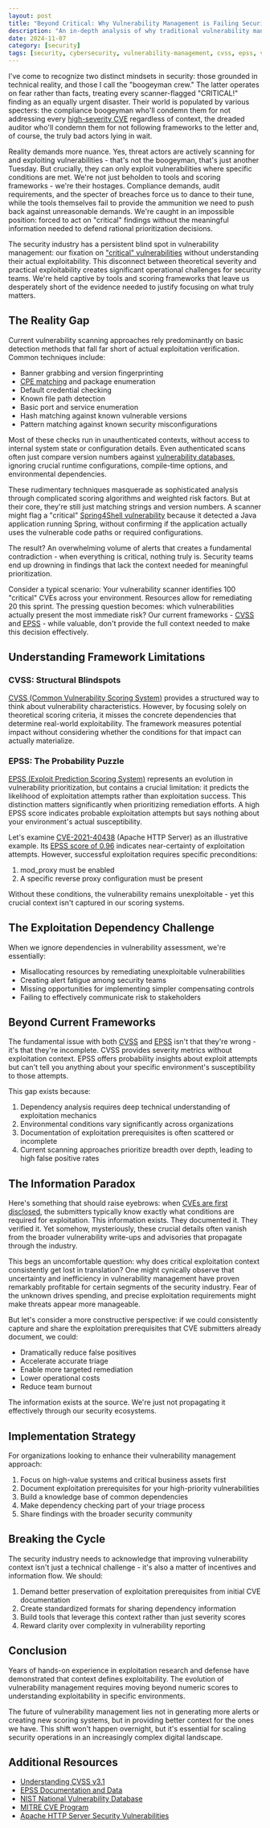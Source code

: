 ```yaml
---
layout: post
title: "Beyond Critical: Why Vulnerability Management is Failing Security Teams"
description: "An in-depth analysis of why traditional vulnerability management approaches focusing on CVSS and EPSS scores fail to address real-world exploitation requirements"
date: 2024-11-07
category: [security]
tags: [security, cybersecurity, vulnerability-management, cvss, epss, vulnerability-scanning, bugbounty, threat-modeling, risk-assessment]
---
```


I've come to recognize two distinct mindsets in security: those grounded in technical reality, and those I call the "boogeyman crew." The latter operates on fear rather than facts, treating every scanner-flagged "CRITICAL!" finding as an equally urgent disaster. Their world is populated by various specters: the compliance boogeyman who'll condemn them for not addressing every [high-severity CVE](https://nvd.nist.gov/vuln-metrics/cvss) regardless of context, the dreaded auditor who'll condemn them for not following frameworks to the letter and, of course, the truly bad actors lying in wait.

Reality demands more nuance. Yes, threat actors are actively scanning for and exploiting vulnerabilities - that's not the boogeyman, that's just another Tuesday. But crucially, they can only exploit vulnerabilities where specific conditions are met. We're not just beholden to tools and scoring frameworks - we're their hostages. Compliance demands, audit requirements, and the specter of breaches force us to dance to their tune, while the tools themselves fail to provide the ammunition we need to push back against unreasonable demands. We're caught in an impossible position: forced to act on "critical" findings without the meaningful information needed to defend rational prioritization decisions.

The security industry has a persistent blind spot in vulnerability management: our fixation on ["critical" vulnerabilities](https://www.first.org/cvss/user-guide) without understanding their actual exploitability. This disconnect between theoretical severity and practical exploitability creates significant operational challenges for security teams. We're held captive by tools and scoring frameworks that leave us desperately short of the evidence needed to justify focusing on what truly matters.

## The Reality Gap

Current vulnerability scanning approaches rely predominantly on basic detection methods that fall far short of actual exploitation verification. Common techniques include:

- Banner grabbing and version fingerprinting
- [CPE matching](https://nvd.nist.gov/products/cpe) and package enumeration
- Default credential checking
- Known file path detection
- Basic port and service enumeration
- Hash matching against known vulnerable versions
- Pattern matching against known security misconfigurations

Most of these checks run in unauthenticated contexts, without access to internal system state or configuration details. Even authenticated scans often just compare version numbers against [vulnerability databases](https://nvd.nist.gov/), ignoring crucial runtime configurations, compile-time options, and environmental dependencies.

These rudimentary techniques masquerade as sophisticated analysis through complicated scoring algorithms and weighted risk factors. But at their core, they're still just matching strings and version numbers. A scanner might flag a "critical" [Spring4Shell vulnerability](https://nvd.nist.gov/vuln/detail/CVE-2022-22965) because it detected a Java application running Spring, without confirming if the application actually uses the vulnerable code paths or required configurations.

The result? An overwhelming volume of alerts that creates a fundamental contradiction - when everything is critical, nothing truly is. Security teams end up drowning in findings that lack the context needed for meaningful prioritization.

Consider a typical scenario: Your vulnerability scanner identifies 100 "critical" CVEs across your environment. Resources allow for remediating 20 this sprint. The pressing question becomes: which vulnerabilities actually present the most immediate risk? Our current frameworks - [CVSS](https://www.first.org/cvss/) and [EPSS](https://www.first.org/epss/) - while valuable, don't provide the full context needed to make this decision effectively.

## Understanding Framework Limitations

### CVSS: Structural Blindspots
[CVSS (Common Vulnerability Scoring System)](https://www.first.org/cvss/v3.1/specification-document) provides a structured way to think about vulnerability characteristics. However, by focusing solely on theoretical scoring criteria, it misses the concrete dependencies that determine real-world exploitability. The framework measures potential impact without considering whether the conditions for that impact can actually materialize.

### EPSS: The Probability Puzzle
[EPSS (Exploit Prediction Scoring System)](https://www.first.org/epss/model-use) represents an evolution in vulnerability prioritization, but contains a crucial limitation: it predicts the likelihood of exploitation attempts rather than exploitation success. This distinction matters significantly when prioritizing remediation efforts. A high EPSS score indicates probable exploitation attempts but says nothing about your environment's actual susceptibility.

Let's examine [CVE-2021-40438](https://nvd.nist.gov/vuln/detail/CVE-2021-40438) (Apache HTTP Server) as an illustrative example. Its [EPSS score of 0.96](https://www.first.org/epss/data_stats#data-sources) indicates near-certainty of exploitation attempts. However, successful exploitation requires specific preconditions:

1. mod_proxy must be enabled
2. A specific reverse proxy configuration must be present

Without these conditions, the vulnerability remains unexploitable - yet this crucial context isn't captured in our scoring systems.

## The Exploitation Dependency Challenge

When we ignore dependencies in vulnerability assessment, we're essentially:
- Misallocating resources by remediating unexploitable vulnerabilities
- Creating alert fatigue among security teams
- Missing opportunities for implementing simpler compensating controls
- Failing to effectively communicate risk to stakeholders

## Beyond Current Frameworks

The fundamental issue with both [CVSS](https://www.first.org/cvss/calculator/3.1) and [EPSS](https://www.first.org/epss/api) isn't that they're wrong - it's that they're incomplete. CVSS provides severity metrics without exploitation context. EPSS offers probability insights about exploit attempts but can't tell you anything about your specific environment's susceptibility to those attempts.

This gap exists because:
1. Dependency analysis requires deep technical understanding of exploitation mechanics
2. Environmental conditions vary significantly across organizations
3. Documentation of exploitation prerequisites is often scattered or incomplete
4. Current scanning approaches prioritize breadth over depth, leading to high false positive rates

## The Information Paradox

Here's something that should raise eyebrows: when [CVEs are first disclosed](https://cve.mitre.org/cve/request_id.html), the submitters typically know exactly what conditions are required for exploitation. This information exists. They documented it. They verified it. Yet somehow, mysteriously, these crucial details often vanish from the broader vulnerability write-ups and advisories that propagate through the industry.

This begs an uncomfortable question: why does critical exploitation context consistently get lost in translation? One might cynically observe that uncertainty and inefficiency in vulnerability management have proven remarkably profitable for certain segments of the security industry. Fear of the unknown drives spending, and precise exploitation requirements might make threats appear more manageable.

But let's consider a more constructive perspective: if we could consistently capture and share the exploitation prerequisites that CVE submitters already document, we could:
- Dramatically reduce false positives
- Accelerate accurate triage
- Enable more targeted remediation
- Lower operational costs
- Reduce team burnout

The information exists at the source. We're just not propagating it effectively through our security ecosystems.

## Implementation Strategy

For organizations looking to enhance their vulnerability management approach:

1. Focus on high-value systems and critical business assets first
2. Document exploitation prerequisites for your high-priority vulnerabilities
3. Build a knowledge base of common dependencies
4. Make dependency checking part of your triage process
5. Share findings with the broader security community

## Breaking the Cycle

The security industry needs to acknowledge that improving vulnerability context isn't just a technical challenge - it's also a matter of incentives and information flow. We should:

1. Demand better preservation of exploitation prerequisites from initial CVE documentation
2. Create standardized formats for sharing dependency information
3. Build tools that leverage this context rather than just severity scores
4. Reward clarity over complexity in vulnerability reporting

## Conclusion

Years of hands-on experience in exploitation research and defense have demonstrated that context defines exploitability. The evolution of vulnerability management requires moving beyond numeric scores to understanding exploitability in specific environments.

The future of vulnerability management lies not in generating more alerts or creating new scoring systems, but in providing better context for the ones we have. This shift won't happen overnight, but it's essential for scaling security operations in an increasingly complex digital landscape.

## Additional Resources

- [Understanding CVSS v3.1](https://www.first.org/cvss/v3.1/user-guide)
- [EPSS Documentation and Data](https://www.first.org/epss/user-guide)
- [NIST National Vulnerability Database](https://nvd.nist.gov/)
- [MITRE CVE Program](https://cve.mitre.org/)
- [Apache HTTP Server Security Vulnerabilities](https://httpd.apache.org/security/vulnerabilities_24.html)
